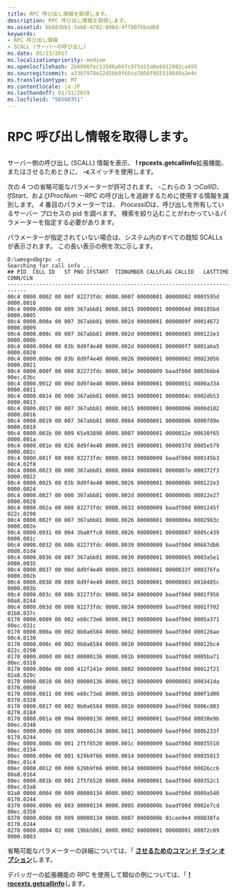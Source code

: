 ```yaml
---
title: RPC 呼び出し情報を取得します。
description: RPC 呼び出し情報を取得します。
ms.assetid: bb883bb1-3ab8-4702-896d-4ff8076bad68
keywords:
- RPC 呼び出し情報
- SCALL (サーバーの呼び出し)
ms.date: 05/23/2017
ms.localizationpriority: medium
ms.openlocfilehash: 2b6098fec13506a66fc975d15a0e6912082ca495
ms.sourcegitcommit: a33b7978e22d5bb9f65ca7056f955319049a2e4c
ms.translationtype: MT
ms.contentlocale: ja-JP
ms.lasthandoff: 01/31/2019
ms.locfileid: "56560351"
---
```

# <a name="get-rpc-call-information"></a>RPC 呼び出し情報を取得します。


## <span id="ddk_get_rpc_call_information_dbg"></span><span id="DDK_GET_RPC_CALL_INFORMATION_DBG"></span>


サーバー側の呼び出し (SCALL) 情報を表示、 **! rpcexts.getcallinfo**拡張機能、またはさせるためときに、 **-c**スイッチを使用します。

次の 4 つの省略可能なパラメーターが許可されます。 -これらの 3 つ*CallID*、 *IfStart*、および*ProcNum* --RPC の呼び出しを追跡するために使用する情報を識別します。 4 番目のパラメーターでは、 *ProcessID*は、呼び出しを所有しているサーバー プロセスの pid を調べます。 検索を絞り込むことがわかっているパラメーターを指定する必要があります。

パラメーターが指定されていない場合は、システム内のすべての既知 SCALLs が表示されます。 この長い表示の例を次に示します。

```console
D:\wmsg>dbgrpc -c
Searching for call info ...
## PID  CELL ID   ST PNO IFSTART  TIDNUMBER CALLFLAG CALLID   LASTTIME CONN/CLN
----------------------------------------------------------------------------
00c4 0000.0002 00 00f 82273fdc 0000.0007 00000001 00000002 0003595d 0000.0010
00c4 0000.0006 00 009 367abb81 0000.0015 00000001 0000004d 000185bd 0000.0005
00c4 0000.000a 00 007 367abb81 0000.002d 00000001 0000009f 00014672 0000.0009
00c4 0000.000c 00 007 367abb81 0000.002d 00000001 00000083 000122e3 0000.000b
00c4 0000.000d 00 03b 8d9f4e40 0000.002d 00000001 000000f7 0001aba5 0000.0020
00c4 0000.000e 00 03b 8d9f4e40 0000.0026 00000001 00000002 00023056 0000.0021
00c4 0000.000f 00 008 82273fdc 0000.001e 00000009 baadf00d 000366b4 00ec.03bc
00c4 0000.0012 00 00d 8d9f4e40 0000.0004 00000001 00000051 0000a334 0000.0011
00c4 0000.0014 00 000 367abb81 0000.0015 00000001 0000004c 0002db53 0000.0013
00c4 0000.0017 00 007 367abb81 0000.0015 00000001 00000006 0000d102 0000.0016
00c4 0000.0019 00 007 367abb81 0000.0004 00000001 00000006 0000f09e 0000.0018
00c4 0000.001b 00 009 65a93890 0000.0007 00000001 0000012e 00630f65 0000.001a
00c4 0000.001e 00 026 8d9f4e40 0000.0015 00000001 0000037d 0005e579 0000.002c
00c4 0000.001f 00 008 82273fdc 0000.0033 00000009 baadf00d 000145b3 00c4.02f8
00c4 0000.0023 00 000 367abb81 0000.0004 00000001 0000007e 000372f3 0000.0022
00c4 0000.0025 00 03b 8d9f4e40 0000.0026 00000001 0000000b 000122e3 0000.0024
00c4 0000.0027 00 000 367abb81 0000.002d 00000001 0000000b 00012e27 0000.0028
00c4 0000.002a 00 008 82273fdc 0000.0033 00000009 baadf00d 0001245f 022c.0290
00c4 0000.002f 00 007 367abb81 0000.0026 00000001 0000000a 0002983c 0000.002e
00c4 0000.0031 00 004 3ba0ffc0 0000.0026 00000001 00000007 0005c439 0000.001c
00c4 0000.0032 00 00b 82273fdc 0000.0039 00000009 baadf00d 00687db6 00d0.01d4
00c4 0000.0036 00 007 367abb81 0000.0030 00000001 00000065 0003a5e1 0000.0035
00c4 0000.0037 00 00d 8d9f4e40 0000.0015 00000001 0000033f 000376fa 0000.002b
00c4 0000.0038 00 008 8d9f4e40 0000.0015 00000001 00000803 0018485c 0000.003b
00c4 0000.003c 00 00b 82273fdc 0000.0034 00000009 baadf00d 0001f956 00a8.0244
00c4 0000.003d 00 008 82273fdc 0000.0034 00000009 baadf00d 0001ff02 01b8.037c
0170 0000.0009 00 002 e60c73e6 0000.0013 00000009 baadf00d 0005a371 00ec.031c
0170 0000.000a 00 002 0b0a6584 0000.0002 00000009 baadf00d 000126ae 00c4.0130
0170 0000.000c 00 002 0b0a6584 0000.0010 00000009 baadf00d 00012bc4 022c.0290
0170 0000.000d 00 003 00000136 0000.001b 00000009 baadf00d 0005ba71 00ec.0310
0170 0000.000e 00 000 412f241e 0000.0002 00000009 baadf00d 00012f21 02a8.029c
0170 0000.0010 00 003 00000136 0000.0013 00000009 00000003 000341da 0370.0060
0170 0000.0011 00 006 e60c73e6 0000.001b 00000009 baadf00d 000f1d00 0370.0328
0170 0000.0017 00 002 0b0a6584 0000.001b 00000009 baadf00d 0006c803 0278.0184
0170 0000.001a 00 004 00000136 0000.0012 00000001 baadf00d 00038e9b 00ec.0348
00ec 0000.0006 00 009 00000134 0000.0011 00000009 baadf00d 000b233f 0170.0244
00ec 0000.000b 00 001 2f5f6520 0000.001c 00000009 baadf00d 00035510 00ec.0334
00ec 0000.000e 00 001 629b9f66 0000.0014 00000009 baadf00d 00035813 00ec.01c4
00ec 0000.0012 00 000 629b9f66 0000.0014 00000009 baadf00d 00026cc6 00a8.0164
00ec 0000.001b 00 001 2f5f6520 0000.0004 00000001 baadf00d 000352c1 00ec.03a8
02a8 0000.0004 00 009 00000134 0000.0002 00000009 baadf00d 0009a540 0170.0244
0370 0000.0006 00 003 00000134 0000.0005 0000000b baadf00d 0002e7cd 00ec.0350
0370 0000.0008 00 009 00000134 0000.0007 0000000b 01cee9e4 000838fa 0170.0244
0278 0000.0004 02 000 19bb5061 0000.0002 00000001 00000001 00072c09 0000.0003
```

省略可能なパラメーターの詳細については、「 [**させるためのコマンド ライン オプション**](dbgrpc-command-line-options.md)します。

デバッガーの拡張機能の RPC を使用して類似の例については、「 [ **! rpcexts.getcallinfo**](-rpcexts-getcallinfo.md)します。

 

 





